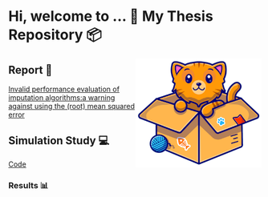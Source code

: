 # Hi, welcome to ... :wave: My Thesis Repository :package:
<img align="right" width="250" src="/Simulation/Workspaces/img.png">

## Report :notebook:
[Invalid performance evaluation of imputation algorithms:a warning against using the (root) mean squared error](/Report/Thesis.pdf)

## Simulation Study :computer: 
[Code](/Simulation/)

### Results :bar_chart: 
